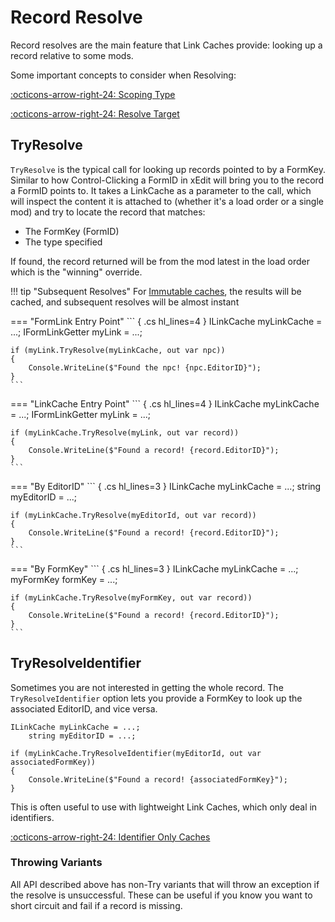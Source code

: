 # Record Resolve
Record resolves are the main feature that Link Caches provide:  looking up a record relative to some mods.

Some important concepts to consider when Resolving:

[:octicons-arrow-right-24: Scoping Type](Scoping-Type.md)

[:octicons-arrow-right-24: Resolve Target](index.md#resolve-target)

## TryResolve
`TryResolve` is the typical call for looking up records pointed to by a FormKey.  Similar to how Control-Clicking a FormID in xEdit will bring you to the record a FormID points to.  It takes a LinkCache as a parameter to the call, which will inspect the content it is attached to (whether it's a load order or a single mod) and try to locate the record that matches:

- The FormKey (FormID)
- The type specified

If found, the record returned will be from the mod latest in the load order which is the "winning" override.

!!! tip "Subsequent Resolves"
    For [Immutable caches](index.md#immutable-link-caches), the results will be cached, and subsequent resolves will be almost instant

=== "FormLink Entry Point"
    ``` { .cs hl_lines=4 }
    ILinkCache myLinkCache = ...;
    IFormLinkGetter<INpcGetter> myLink = ...;

    if (myLink.TryResolve(myLinkCache, out var npc))
    {
        Console.WriteLine($"Found the npc! {npc.EditorID}");
    }
    ```

=== "LinkCache Entry Point"
    ``` { .cs hl_lines=4 }
    ILinkCache myLinkCache = ...;
    IFormLinkGetter<INpcGetter> myLink = ...;

    if (myLinkCache.TryResolve(myLink, out var record))
    {
        Console.WriteLine($"Found a record! {record.EditorID}");
    }
    ```

=== "By EditorID"
    ``` { .cs hl_lines=3 } 
    ILinkCache myLinkCache = ...;
    string myEditorID = ...;

    if (myLinkCache.TryResolve(myEditorId, out var record))
    {
        Console.WriteLine($"Found a record! {record.EditorID}");
    }
    ```

=== "By FormKey"
    ``` { .cs hl_lines=3 } 
    ILinkCache myLinkCache = ...;
    myFormKey formKey = ...;

    if (myLinkCache.TryResolve(myFormKey, out var record))
    {
        Console.WriteLine($"Found a record! {record.EditorID}");
    }
    ```

## TryResolveIdentifier
Sometimes you are not interested in getting the whole record.   The `TryResolveIdentifier` option lets you provide a FormKey to look up the associated EditorID, and vice versa.

``` { .cs hl_lines=3 } 
ILinkCache myLinkCache = ...;
    string myEditorID = ...;

if (myLinkCache.TryResolveIdentifier(myEditorId, out var associatedFormKey))
{
    Console.WriteLine($"Found a record! {associatedFormKey}");
}
```

This is often useful to use with lightweight Link Caches, which only deal in identifiers.

[:octicons-arrow-right-24: Identifier Only Caches](index.md#identifier-only-caches)

### Throwing Variants
All API described above has non-Try variants that will throw an exception if the resolve is unsuccessful.  These can be useful if you know you want to short circuit and fail if a record is missing.
